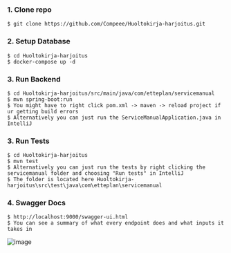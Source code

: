 ###

### 1. Clone repo

```
$ git clone https://github.com/Compeee/Huoltokirja-harjoitus.git
```

### 2. Setup Database

```
$ cd Huoltokirja-harjoitus
$ docker-compose up -d
```

### 3. Run Backend

```
$ cd Huoltokirja-harjoitus/src/main/java/com/etteplan/servicemanual
$ mvn spring-boot:run
$ You might have to right click pom.xml -> maven -> reload project if ur getting build errors
$ Alternatively you can just run the ServiceManualApplication.java in IntelliJ
```

### 3. Run Tests

```
$ cd Huoltokirja-harjoitus
$ mvn test
$ Alternatively you can just run the tests by right clicking the servicemanual folder and choosing "Run tests" in IntelliJ
$ The folder is located here Huoltokirja-harjoitus\src\test\java\com\etteplan\servicemanual
```
### 4. Swagger Docs

```
$ http://localhost:9000/swagger-ui.html
$ You can see a summary of what every endpoint does and what inputs it takes in
```
![image](https://user-images.githubusercontent.com/60407896/226191367-f123c947-10b1-453d-9d63-8732aa06b41d.png)
